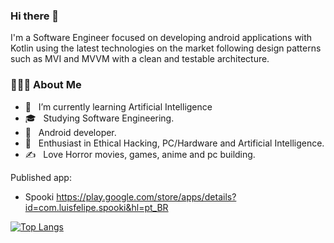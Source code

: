 ### Hi there 👋

I'm a Software Engineer focused on developing android applications with Kotlin using the latest technologies on the market following design patterns such as MVI and MVVM with a clean and testable architecture. 

<h3> 👨🏻‍💻 About Me </h3>

- 🔭 &nbsp; I’m currently learning Artificial Intelligence
- 🎓 &nbsp; Studying Software Engineering.
- 💼 &nbsp; Android developer.
- 🌱 &nbsp; Enthusiast in Ethical Hacking, PC/Hardware and Artificial Intelligence.
- ✍️ &nbsp; Love Horror movies, games, anime and pc building.

Published app:
- Spooki https://play.google.com/store/apps/details?id=com.luisfelipe.spooki&hl=pt_BR

[![Top Langs](https://github-readme-stats.vercel.app/api/top-langs/?username=luisfagundes94&layout=compact&hide=tex,html&theme=dracula)](https://github.com/luisfagundes94/github-readme-stats)


